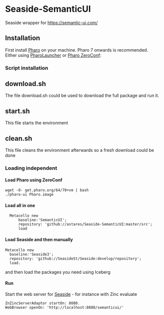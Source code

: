 # Seaside-SemanticUI
Seaside wrapper for https://semantic-ui.com/

## Installation
First install [Pharo](http://www.pharo.org) on your machine. Pharo 7 onwards is recommended. Either using [PharoLauncher](https://github.com/pharo-project/pharo-launcher) or [Pharo ZeroConf](http://get.pharo.org/):


### Script installation

## download.sh

The file download.sh could be used to download the full package and run it.

## start.sh

This file starts the environment

## clean.sh

This file cleans the environment afterwards so a fresh download could be done


### Loading independent

#### Load Pharo using ZeroConf 

```
wget -O- get.pharo.org/64/70+vm | bash
./pharo-ui Pharo.image
```

#### Load all in one

```Smalltalk
  Metacello new
      baseline:'SemanticUI';
      repository: 'github://astares/Seaside-SemanticUI:master/src';
      load
```

#### Load Seaside and then manually

```Smalltalk
Metacello new
  baseline:'Seaside3';
  repository: 'github://SeasideSt/Seaside:develop/repository';
  load.
```

and then load the packages you need using Iceberg

#### Run

Start the web server for [Seaside](http://www.seaside.st) - for instance with Zinc evaluate
```Smalltalk
ZnZincServerAdaptor startOn: 8080.
WebBrowser openOn: 'http://localhost:8080/semanticui/'
```
